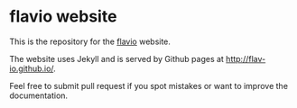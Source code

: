 # flavio website

This is the repository for the [flavio](https://github.com/flav-io/flavio) website.

The website uses Jekyll and is served by Github pages at http://flav-io.github.io/.

Feel free to submit pull request if you spot mistakes or want to improve the documentation.
